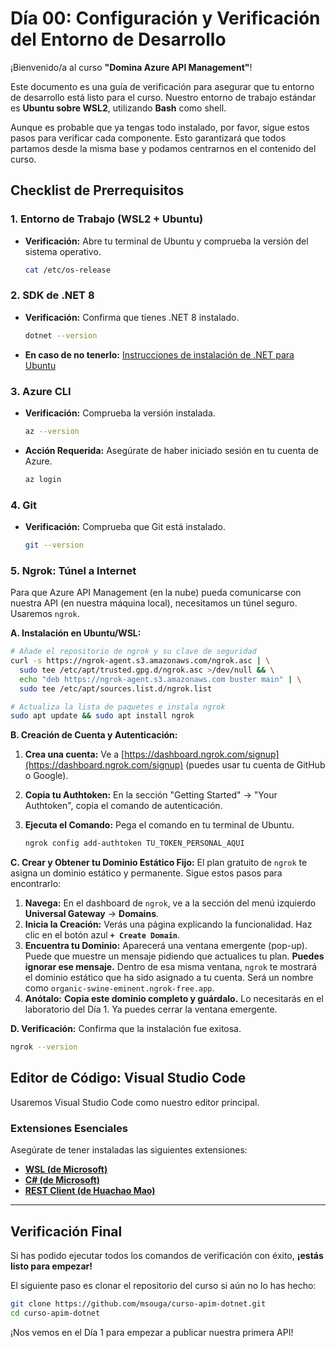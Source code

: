 # Día 00: Configuración y Verificación del Entorno de Desarrollo

¡Bienvenido/a al curso **"Domina Azure API Management"**!

Este documento es una guía de verificación para asegurar que tu entorno de desarrollo está listo para el curso. Nuestro entorno de trabajo estándar es **Ubuntu sobre WSL2**, utilizando **Bash** como shell.

Aunque es probable que ya tengas todo instalado, por favor, sigue estos pasos para verificar cada componente. Esto garantizará que todos partamos desde la misma base y podamos centrarnos en el contenido del curso.


## Checklist de Prerrequisitos

### 1. Entorno de Trabajo (WSL2 + Ubuntu)

*   **Verificación:** Abre tu terminal de Ubuntu y comprueba la versión del sistema operativo.
    
    ```bash
    cat /etc/os-release
    ```

### 2. SDK de .NET 8

*   **Verificación:** Confirma que tienes .NET 8 instalado.
    
    ```bash
    dotnet --version
    ```
*   **En caso de no tenerlo:** [Instrucciones de instalación de .NET para Ubuntu](https://learn.microsoft.com/es-es/dotnet/core/install/linux-ubuntu)

### 3. Azure CLI

*   **Verificación:** Comprueba la versión instalada.
    
    ```bash
    az --version
    ```
*   **Acción Requerida:** Asegúrate de haber iniciado sesión en tu cuenta de Azure.
    
    ```bash
    az login
    ```

### 4. Git

*   **Verificación:** Comprueba que Git está instalado.
    
    ```bash
    git --version
    ```

### 5. Ngrok: Túnel a Internet

Para que Azure API Management (en la nube) pueda comunicarse con nuestra API (en nuestra máquina local), necesitamos un túnel seguro. Usaremos `ngrok`.

**A. Instalación en Ubuntu/WSL:**

```bash
# Añade el repositorio de ngrok y su clave de seguridad
curl -s https://ngrok-agent.s3.amazonaws.com/ngrok.asc | \
  sudo tee /etc/apt/trusted.gpg.d/ngrok.asc >/dev/null && \
  echo "deb https://ngrok-agent.s3.amazonaws.com buster main" | \
  sudo tee /etc/apt/sources.list.d/ngrok.list

# Actualiza la lista de paquetes e instala ngrok
sudo apt update && sudo apt install ngrok
```

**B. Creación de Cuenta y Autenticación:**

1.  **Crea una cuenta:** Ve a [https://dashboard.ngrok.com/signup](https://dashboard.ngrok.com/signup) (puedes usar tu cuenta de GitHub o Google).
2.  **Copia tu Authtoken:** En la sección "Getting Started" -> "Your Authtoken", copia el comando de autenticación.
3.  **Ejecuta el Comando:** Pega el comando en tu terminal de Ubuntu.

    ```bash
    ngrok config add-authtoken TU_TOKEN_PERSONAL_AQUI
    ```

**C. Crear y Obtener tu Dominio Estático Fijo:**
El plan gratuito de `ngrok` te asigna un dominio estático y permanente. Sigue estos pasos para encontrarlo:

1.  **Navega:** En el dashboard de `ngrok`, ve a la sección del menú izquierdo **Universal Gateway** -> **Domains**.
2.  **Inicia la Creación:** Verás una página explicando la funcionalidad. Haz clic en el botón azul **`+ Create Domain`**.
3.  **Encuentra tu Dominio:** Aparecerá una ventana emergente (pop-up). Puede que muestre un mensaje pidiendo que actualices tu plan. **Puedes ignorar ese mensaje.** Dentro de esa misma ventana, `ngrok` te mostrará el dominio estático que ha sido asignado a tu cuenta. Será un nombre como `organic-swine-eminent.ngrok-free.app`.
4.  **Anótalo:** **Copia este dominio completo y guárdalo.** Lo necesitarás en el laboratorio del Día 1. Ya puedes cerrar la ventana emergente.

**D. Verificación:**
Confirma que la instalación fue exitosa.

```bash
ngrok --version
```


## Editor de Código: Visual Studio Code

Usaremos Visual Studio Code como nuestro editor principal.

### Extensiones Esenciales
Asegúrate de tener instaladas las siguientes extensiones:

*   [**WSL (de Microsoft)**](https://marketplace.visualstudio.com/items?itemName=ms-vscode-remote.remote-wsl)
*   [**C# (de Microsoft)**](https://marketplace.visualstudio.com/items?itemName=ms-dotnettools.csharp)
*   [**REST Client (de Huachao Mao)**](https://marketplace.visualstudio.com/items?itemName=humao.rest-client)

---

## Verificación Final

Si has podido ejecutar todos los comandos de verificación con éxito, **¡estás listo para empezar!**

El siguiente paso es clonar el repositorio del curso si aún no lo has hecho:

```bash
git clone https://github.com/msouga/curso-apim-dotnet.git
cd curso-apim-dotnet
```

¡Nos vemos en el Día 1 para empezar a publicar nuestra primera API!